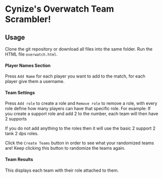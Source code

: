 # Cynize's Overwatch Team Scrambler!

## Usage
Clone the git repository or download all files into the same folder.
Run the HTML file `overwatch.html`.

#### Player Names Section
Press `Add Name` for each player you want to add to the match, for each player give them a username.

#### Team Settings
Press `Add role` to create a role and `Remove role` to remove a role, with every role define how many players can have that specific role.
For example: If you create a support role and add 2 to the number, each team will then have 2 supports

If you do not add anything to the roles then it will use the basic 2 support 2 tank 2 dps roles. 
  
Click the `Create Teams` button in order to see what your randomized teams are! Keep clicking this button to randomize the teams again.

#### Team Results
This displays each team with their role attached to them.
